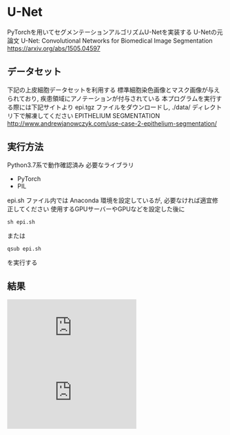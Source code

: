 # U-Net
PyTorchを用いてセグメンテーションアルゴリズムU-Netを実装する
U-Netの元論文
U-Net: Convolutional Networks for Biomedical Image Segmentation 
https://arxiv.org/abs/1505.04597

## データセット
下記の上皮細胞データセットを利用する
標準細胞染色画像とマスク画像が与えられており, 疾患領域にアノテーションが付与されている
本プログラムを実行する際には下記サイトより epi.tgz ファイルをダウンロードし, ./data/ ディレクトリ下で解凍してください
EPITHELIUM SEGMENTATION
http://www.andrewjanowczyk.com/use-case-2-epithelium-segmentation/

## 実行方法
Python3.7系で動作確認済み
必要なライブラリ
- PyTorch
- PIL

epi.sh ファイル内では Anaconda 環境を設定しているが, 必要なければ適宜修正してください
使用するGPUサーバーやGPUなどを設定した後に
```
sh epi.sh
```
または
```
qsub epi.sh
```
を実行する

## 結果
![AccuracyとLossの変化](https://github.com/switch23/U-Net/result/accuracy_loss.pdf)
![セグメンテーション結果](https://github.com/switch23/U-Net/result/segmentation_image.pdf)